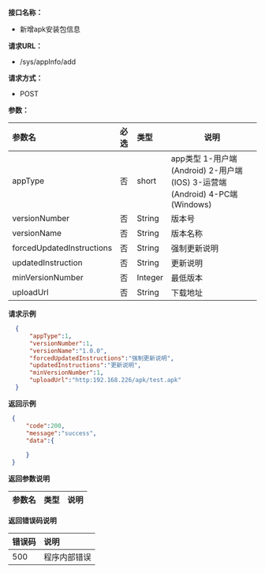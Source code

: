 
**接口名称：**

-  新增apk安装包信息

**请求URL：**

- /sys/appInfo/add

**请求方式：**
- POST

**参数：**

|参数名|必选|类型|说明|
|:----    |:---|:----- |-----   |
|appType   |否  |short |app类型 1-用户端(Android) 2-用户端(IOS) 3-运营端(Android) 4-PC端(Windows)  |
|versionNumber   |否  |String |版本号 |
|versionName|否  |String |版本名称 |
|forcedUpdatedInstructions   |否  |String |强制更新说明 |
|updatedInstruction   |否  |String |更新说明 |
|minVersionNumber   |否  |Integer |最低版本 |
|uploadUrl   |否  |String |下载地址 |

**请求示例**
```json
  {
      "appType":1,
      "versionNumber":1,
      "versionName":"1.0.0",
      "forcedUpdatedInstructions":"强制更新说明",
      "updatedInstructions":"更新说明",
      "minVersionNumber":1,
      "uploadUrl":"http:192.168.226/apk/test.apk"
  }
```

 **返回示例**
```json
 {
     "code":200,
     "message":"success",
     "data":{
 
     }
 }
```
 **返回参数说明**

|参数名|类型|说明|
|:-----  |:-----|----- |


 **返回错误码说明**
 
|错误码     |说明|
|:-----  |:----- |
|500     |程序内部错误 |


